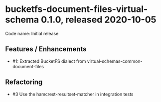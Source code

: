 # bucketfs-document-files-virtual-schema 0.1.0, released 2020-10-05
 
Code name: Initial release

## Features / Enhancements

* #1: Extracted BucketFS dialect from virtual-schemas-common-document-files

## Refactoring

* #3 Use the hamcrest-resultset-matcher in integration tests